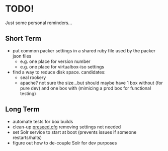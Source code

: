 # TODO!
Just some personal reminders...

## Short Term
* put common packer settings in a shared ruby file used by the packer json files
  * e.g. one place for version number
  * e.g. one place for virtualbox-iso settings
* find a way to reduce disk space. candidates:
  * seal rookery
  * apache? not sure the size...but should maybe have 1 box without (for pure
    dev) and one box with (mimicing a prod box for functional testing)

## Long Term
* automate tests for box builds
* clean-up [preseed.cfg](./http/preseed.conf) removing settings not needed
* set Solr service to start at boot (prevents issues if someone restarts/halts)
* figure out how to de-couple Solr for dev purposes
